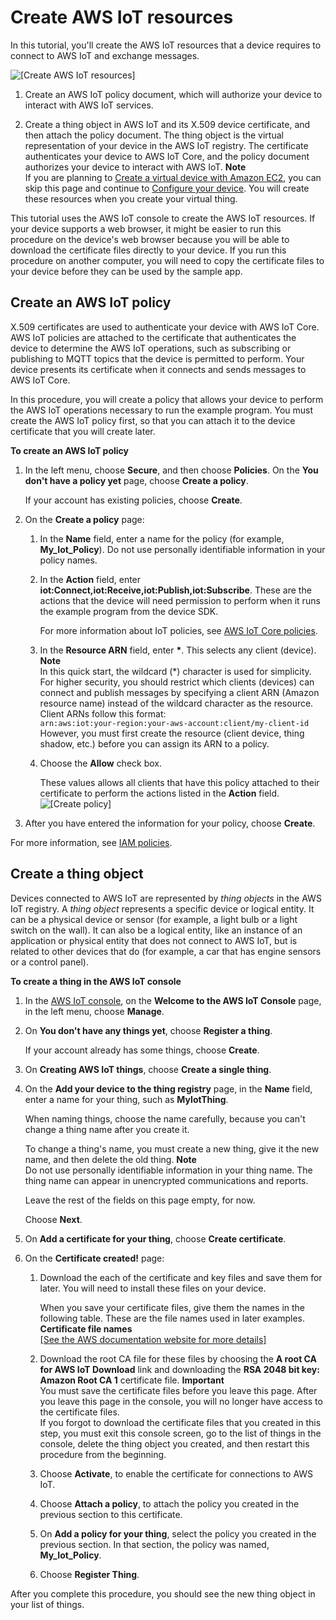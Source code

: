 # Create AWS IoT resources<a name="create-iot-resources"></a>

In this tutorial, you'll create the AWS IoT resources that a device requires to connect to AWS IoT and exchange messages\. 

![\[Create AWS IoT resources\]](http://docs.aws.amazon.com/iot/latest/developerguide/images/iot-gs-create-resources.png)

1. Create an AWS IoT policy document, which will authorize your device to interact with AWS IoT services\.

1. Create a thing object in AWS IoT and its X\.509 device certificate, and then attach the policy document\. The thing object is the virtual representation of your device in the AWS IoT registry\. The certificate authenticates your device to AWS IoT Core, and the policy document authorizes your device to interact with AWS IoT\.
**Note**  
If you are planning to [Create a virtual device with Amazon EC2](creating-a-virtual-thing.md), you can skip this page and continue to [Configure your device](configure-device.md)\. You will create these resources when you create your virtual thing\.

This tutorial uses the AWS IoT console to create the AWS IoT resources\. If your device supports a web browser, it might be easier to run this procedure on the device's web browser because you will be able to download the certificate files directly to your device\. If you run this procedure on another computer, you will need to copy the certificate files to your device before they can be used by the sample app\.

## Create an AWS IoT policy<a name="create-iot-policy"></a>

X\.509 certificates are used to authenticate your device with AWS IoT Core\. AWS IoT policies are attached to the certificate that authenticates the device to determine the AWS IoT operations, such as subscribing or publishing to MQTT topics that the device is permitted to perform\. Your device presents its certificate when it connects and sends messages to AWS IoT Core\.

In this procedure, you will create a policy that allows your device to perform the AWS IoT operations necessary to run the example program\. You must create the AWS IoT policy first, so that you can attach it to the device certificate that you will create later\.

**To create an AWS IoT policy**

1. In the left menu, choose **Secure**, and then choose **Policies**\. On the **You don't have a policy yet** page, choose **Create a policy**\.

   If your account has existing policies, choose **Create**\.

1. On the **Create a policy** page:

   1. In the **Name** field, enter a name for the policy \(for example, **My\_Iot\_Policy**\)\. Do not use personally identifiable information in your policy names\.

   1. In the **Action** field, enter **iot:Connect,iot:Receive,iot:Publish,iot:Subscribe**\. These are the actions that the device will need permission to perform when it runs the example program from the device SDK\.

      For more information about IoT policies, see [AWS IoT Core policies](iot-policies.md)\.

   1. In the **Resource ARN** field, enter **\***\. This selects any client \(device\)\.
**Note**  
In this quick start, the wildcard \(\*\) character is used for simplicity\. For higher security, you should restrict which clients \(devices\) can connect and publish messages by specifying a client ARN \(Amazon resource name\) instead of the wildcard character as the resource\. Client ARNs follow this format:  
 `arn:aws:iot:your-region:your-aws-account:client/my-client-id`   
However, you must first create the resource \(client device, thing shadow, etc\.\) before you can assign its ARN to a policy\.

   1. Choose the **Allow** check box\.

      These values allows all clients that have this policy attached to their certificate to perform the actions listed in the **Action** field\.  
![\[Create policy\]](http://docs.aws.amazon.com/iot/latest/developerguide/images/gs-create-policy.png)

1. After you have entered the information for your policy, choose **Create**\.

For more information, see [IAM policies](iam-policies.md)\. 

## Create a thing object<a name="create-aws-thing"></a>

Devices connected to AWS IoT are represented by *thing objects* in the AWS IoT registry\. A *thing object* represents a specific device or logical entity\. It can be a physical device or sensor \(for example, a light bulb or a light switch on the wall\)\. It can also be a logical entity, like an instance of an application or physical entity that does not connect to AWS IoT, but is related to other devices that do \(for example, a car that has engine sensors or a control panel\)\.

**To create a thing in the AWS IoT console**

1. In the [AWS IoT console](https://console.aws.amazon.com/iot/home), on the **Welcome to the AWS IoT Console** page, in the left menu, choose **Manage**\.

1. On **You don't have any things yet**, choose **Register a thing**\.

   If your account already has some things, choose **Create**\.

1. On **Creating AWS IoT things**, choose **Create a single thing**\.

1. On the **Add your device to the thing registry** page, in the **Name** field, enter a name for your thing, such as **MyIotThing**\.

   When naming things, choose the name carefully, because you can't change a thing name after you create it\.

   To change a thing's name, you must create a new thing, give it the new name, and then delete the old thing\.
**Note**  
Do not use personally identifiable information in your thing name\. The thing name can appear in unencrypted communications and reports\.

   Leave the rest of the fields on this page empty, for now\.

   Choose **Next**\.

1.  On **Add a certificate for your thing**, choose **Create certificate**\. 

1. On the **Certificate created\!** page:

   1. Download the each of the certificate and key files and save them for later\. You will need to install these files on your device\.

      When you save your certificate files, give them the names in the following table\. These are the file names used in later examples\.  
**Certificate file names**    
[\[See the AWS documentation website for more details\]](http://docs.aws.amazon.com/iot/latest/developerguide/create-iot-resources.html)

   1. Download the root CA file for these files by choosing the **A root CA for AWS IoT Download** link and downloading the **RSA 2048 bit key: Amazon Root CA 1** certificate file\. 
**Important**  
You must save the certificate files before you leave this page\. After you leave this page in the console, you will no longer have access to the certificate files\.  
If you forgot to download the certificate files that you created in this step, you must exit this console screen, go to the list of things in the console, delete the thing object you created, and then restart this procedure from the beginning\.

   1.  Choose **Activate**, to enable the certificate for connections to AWS IoT\. 

   1.  Choose **Attach a policy**, to attach the policy you created in the previous section to this certificate\. 

   1. On **Add a policy for your thing**, select the policy you created in the previous section\. In that section, the policy was named, **My\_Iot\_Policy**\.

   1.  Choose **Register Thing**\. 

After you complete this procedure, you should see the new thing object in your list of things\.